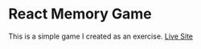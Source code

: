 # React Memory Game
This is a simple game I created as an exercise.
[Live Site](https://react-memogame.netlify.app/)
